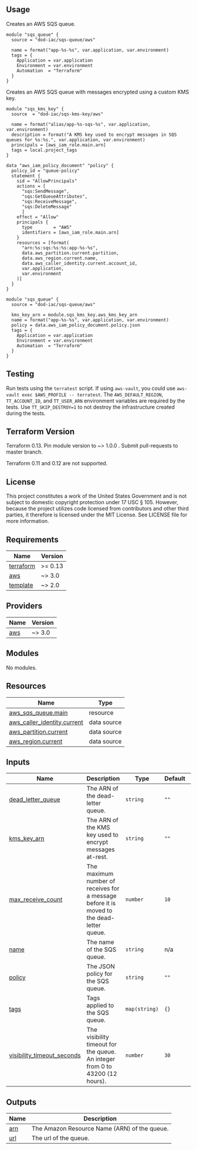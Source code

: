 <!-- BEGINNING OF PRE-COMMIT-TERRAFORM DOCS HOOK -->
## Usage

Creates an AWS SQS queue.

```hcl
module "sqs_queue" {
  source = "dod-iac/sqs-queue/aws"

  name = format("app-%s-%s", var.application, var.environment)
  tags = {
    Application = var.application
    Environment = var.environment
    Automation  = "Terraform"
  }
}
```

Creates an AWS SQS queue with messages encrypted using a custom KMS key.

```hcl
module "sqs_kms_key" {
  source  = "dod-iac/sqs-kms-key/aws"

  name = format("alias/app-%s-sqs-%s", var.application, var.environment)
  description = format("A KMS key used to encrypt messages in SQS queues for %s:%s.", var.application, var.environment)
  principals = [aws_iam_role.main.arn]
  tags = local.project_tags
}

data "aws_iam_policy_document" "policy" {
  policy_id = "queue-policy"
  statement {
    sid = "AllowPrincipals"
    actions = [
      "sqs:SendMessage",
      "sqs:GetQueueAttributes",
      "sqs:ReceiveMessage",
      "sqs:DeleteMessage"
      ]
    effect = "Allow"
    principals {
      type        = "AWS"
      identifiers = [aws_iam_role.main.arn]
    }
    resources = [format(
      "arn:%s:sqs:%s:%s:app-%s-%s",
      data.aws_partition.current.partition,
      data.aws_region.current.name,
      data.aws_caller_identity.current.account_id,
      var.application,
      var.environment
    )]
  }
}

module "sqs_queue" {
  source = "dod-iac/sqs-queue/aws"

  kms_key_arn = module.sqs_kms_key.aws_kms_key_arn
  name = format("app-%s-%s", var.application, var.environment)
  policy = data.aws_iam_policy_document.policy.json
  tags = {
    Application = var.application
    Environment = var.environment
    Automation  = "Terraform"
  }
}
```

## Testing

Run tests using the `terratest` script.  If using `aws-vault`, you could use `aws-vault exec $AWS_PROFILE -- terratest`.  The `AWS_DEFAULT_REGION`, `TT_ACCOUNT_ID`, and `TT_USER_ARN` environment variables are required by the tests.  Use `TT_SKIP_DESTROY=1` to not destroy the infrastructure created during the tests.

## Terraform Version

Terraform 0.13. Pin module version to ~> 1.0.0 . Submit pull-requests to master branch.

Terraform 0.11 and 0.12 are not supported.

## License

This project constitutes a work of the United States Government and is not subject to domestic copyright protection under 17 USC § 105.  However, because the project utilizes code licensed from contributors and other third parties, it therefore is licensed under the MIT License.  See LICENSE file for more information.

## Requirements

| Name | Version |
|------|---------|
| <a name="requirement_terraform"></a> [terraform](#requirement\_terraform) | >= 0.13 |
| <a name="requirement_aws"></a> [aws](#requirement\_aws) | ~> 3.0 |
| <a name="requirement_template"></a> [template](#requirement\_template) | ~> 2.0 |

## Providers

| Name | Version |
|------|---------|
| <a name="provider_aws"></a> [aws](#provider\_aws) | ~> 3.0 |

## Modules

No modules.

## Resources

| Name | Type |
|------|------|
| [aws_sqs_queue.main](https://registry.terraform.io/providers/hashicorp/aws/latest/docs/resources/sqs_queue) | resource |
| [aws_caller_identity.current](https://registry.terraform.io/providers/hashicorp/aws/latest/docs/data-sources/caller_identity) | data source |
| [aws_partition.current](https://registry.terraform.io/providers/hashicorp/aws/latest/docs/data-sources/partition) | data source |
| [aws_region.current](https://registry.terraform.io/providers/hashicorp/aws/latest/docs/data-sources/region) | data source |

## Inputs

| Name | Description | Type | Default | Required |
|------|-------------|------|---------|:--------:|
| <a name="input_dead_letter_queue"></a> [dead\_letter\_queue](#input\_dead\_letter\_queue) | The ARN of the dead-letter queue. | `string` | `""` | no |
| <a name="input_kms_key_arn"></a> [kms\_key\_arn](#input\_kms\_key\_arn) | The ARN of the KMS key used to encrypt messages at-rest. | `string` | `""` | no |
| <a name="input_max_receive_count"></a> [max\_receive\_count](#input\_max\_receive\_count) | The maximum number of receives for a message before it is moved to the dead-letter queue. | `number` | `10` | no |
| <a name="input_name"></a> [name](#input\_name) | The name of the SQS queue. | `string` | n/a | yes |
| <a name="input_policy"></a> [policy](#input\_policy) | The JSON policy for the SQS queue. | `string` | `""` | no |
| <a name="input_tags"></a> [tags](#input\_tags) | Tags applied to the SQS queue. | `map(string)` | `{}` | no |
| <a name="input_visibility_timeout_seconds"></a> [visibility\_timeout\_seconds](#input\_visibility\_timeout\_seconds) | The visibility timeout for the queue. An integer from 0 to 43200 (12 hours). | `number` | `30` | no |

## Outputs

| Name | Description |
|------|-------------|
| <a name="output_arn"></a> [arn](#output\_arn) | The Amazon Resource Name (ARN) of the queue. |
| <a name="output_url"></a> [url](#output\_url) | The url of the queue. |
<!-- END OF PRE-COMMIT-TERRAFORM DOCS HOOK -->
